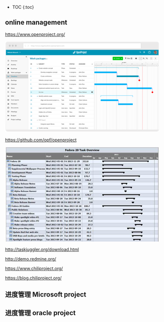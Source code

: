 ---
---

* TOC
{:toc}

## online management


https://www.openproject.org/

<img src="images/20180509/image001.png">
 
https://github.com/opf/openproject

<img src="images/20180509/image002.jpg">


http://taskjuggler.org/download.html

 

http://demo.redmine.org/


https://www.chiliproject.org/


https://blog.chiliproject.org/


## 进度管理 Microsoft project


## 进度管理 oracle project 